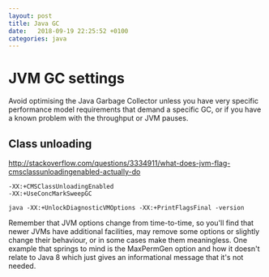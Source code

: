 ```yaml
---
layout: post
title: Java GC
date:   2018-09-19 22:25:52 +0100
categories: java
---
```

JVM GC settings
===============

Avoid optimising the Java Garbage Collector unless you have very specific performance model requirements that demand a specific GC, or if you have a known problem with the throughput or JVM pauses.

Class unloading 
----------------

[http://stackoverflow.com/questions/3334911/what-does-jvm-flag-cmsclassunloadingenabled-actually-do ](http://stackoverflow.com/questions/3334911/what-does-jvm-flag-cmsclassunloadingenabled-actually-do )

    -XX:+CMSClassUnloadingEnabled 
    -XX:+UseConcMarkSweepGC 

    java -XX:+UnlockDiagnosticVMOptions -XX:+PrintFlagsFinal -version 

Remember that JVM options change from time-to-time, so you'll find that
newer JVMs have additional facilities, may remove some options or
slightly change their behaviour, or in some cases make them meaningless.
One example that springs to mind is the MaxPermGen option and how it
doesn't relate to Java 8 which just gives an informational message that
it's not needed.

